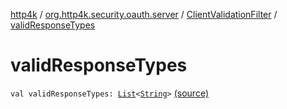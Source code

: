 [http4k](../../index.md) / [org.http4k.security.oauth.server](../index.md) / [ClientValidationFilter](index.md) / [validResponseTypes](./valid-response-types.md)

# validResponseTypes

`val validResponseTypes: `[`List`](https://kotlinlang.org/api/latest/jvm/stdlib/kotlin.collections/-list/index.html)`<`[`String`](https://kotlinlang.org/api/latest/jvm/stdlib/kotlin/-string/index.html)`>` [(source)](https://github.com/http4k/http4k/blob/master/http4k-security-oauth/src/main/kotlin/org/http4k/security/oauth/server/ClientValidationFilter.kt#L32)